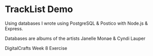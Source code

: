 # TrackList Demo 

Using databases I wrote using PostgreSQL & Postico with Node.js & Express. 

Databases are albums of the artists Janelle Monae & Cyndi Lauper

DigitalCrafts Week 8 Exercise 

